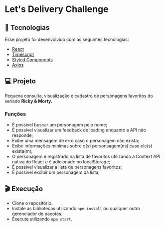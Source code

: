# Let's Delivery Challenge

## :rocket: Tecnologias

Esse projeto foi desenvolvido com as seguintes tecnologias:
- [React](https://reactjs.org/)
- [Typescript](https://www.typescriptlang.org/)
- [Styled Components](https://styled-components.com/)
- [Axios](https://github.com/axios/axios)

## :computer: Projeto

Pequena consulta, visualização e cadastro de personagens favoritos do seriado **Ricky & Morty.**

### Funções

- É possivel buscar um personagem pelo nome;
- É possivel visualizar um feedback de loading enquanto a API não responde;
- Exibe uma mensagem de erro caso o personagem não exista;
- Exibe informações mínimas sobre o(s) personsagem(ns) caso ele(s) exista(m);
- O personagem é registrado na lista de favoritos utilizando a Context API nativa do React e é adicionado no localStorage;
- É possivel visualizar a lista de personagens favoritos;
- É possivel excluir um personagem da lista;

## :clapper: Execução

- Clone o repositório.
- Instale as bibliotecas utilizando `npm install` ou qualquer outro gerenciador de pacotes.
- Execute utilizando `npm start`.